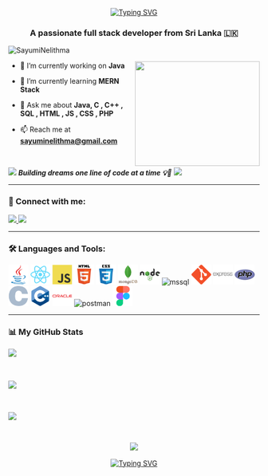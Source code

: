 <p align="center">
  <a href="https://github.com/SayumiNelithma">
    <img src="https://readme-typing-svg.demolab.com?font=Fira+Code&duration=6000&pause=1000&color=2AA889&center=true&vCenter=true&width=435&lines=Hi+There%2C+I'm+Sayumi+Nugaliyadde%F0%9F%91%8B" alt="Typing SVG" />
  </a>
</p>

<h3 align="center">A passionate full stack developer from Sri Lanka 🇱🇰</h3>

<p align="left">
  <img src="https://komarev.com/ghpvc/?username=SayumiNelithma&label=Profile%20views&color=0e75b6&style=flat" alt="SayumiNelithma" />
</p>

<img align="right" src="http://cdn.lowgif.com/small/9cb12f51dffbaaa6-character-typing-by-vincent-mokuenko-dribbble.gif" width="250" height="210">

- 🔭 I’m currently working on **Java**

- 🌱 I’m currently learning **MERN Stack**

- 💬 Ask me about **Java, C , C++ , SQL , HTML , JS , CSS , PHP**

- 📫 Reach me at **sayuminelithma@gmail.com**

</br>

<img src="https://media.giphy.com/media/qgQUggAC3Pfv687qPC/giphy.gif" width="50" /> <b><i>Building dreams one line of code at a time 💡🚀</i></b> <img src="https://media.giphy.com/media/26tn33aiTi1jkl6H6/giphy.gif" width="50" />


---

<h3 align="left">🔗 Connect with me:</h3>
<p align="left">
  <a href="mailto:sayuminelithma@gmail.com" target="_blank">
    <img src="https://img.icons8.com/bubbles/100/000000/gmail-new.png" width="40" />
  </a>
  <a href="https://https://www.linkedin.com/in/sayumi-nugaliyadde-655584315/" target="_blank">
    <img src="https://img.icons8.com/color/48/000000/linkedin.png" width="40"/>
  </a>
</p>

---

<h3 align="left">🛠️ Languages and Tools:</h3>
<p align="left">
  <p align="left">
  <img src="https://raw.githubusercontent.com/devicons/devicon/master/icons/java/java-original.svg" alt="java" width="40" height="40"/>
  <img src="https://raw.githubusercontent.com/devicons/devicon/master/icons/react/react-original.svg" alt="react" width="40" height="40"/>
  <img src="https://raw.githubusercontent.com/devicons/devicon/master/icons/javascript/javascript-original.svg" alt="js" width="40" height="40"/>
  <img src="https://raw.githubusercontent.com/devicons/devicon/master/icons/html5/html5-original-wordmark.svg" alt="html" width="40" height="40"/>
  <img src="https://raw.githubusercontent.com/devicons/devicon/master/icons/css3/css3-original-wordmark.svg" alt="css" width="40" height="40"/>
  <img src="https://raw.githubusercontent.com/devicons/devicon/master/icons/mongodb/mongodb-original-wordmark.svg" alt="mongodb" width="40" height="40"/>
  <img src="https://raw.githubusercontent.com/devicons/devicon/master/icons/nodejs/nodejs-original-wordmark.svg" alt="nodejs" width="40" height="40"/>
  <img src="https://www.svgrepo.com/show/303229/microsoft-sql-server-logo.svg" alt="mssql" width="40" height="40"/>
  <img src="https://raw.githubusercontent.com/devicons/devicon/master/icons/git/git-original.svg" alt="git" width="40" height="40"/>
  <img src="https://raw.githubusercontent.com/devicons/devicon/master/icons/express/express-original-wordmark.svg" alt="express" width="40" height="40"/>
  <img src="https://raw.githubusercontent.com/devicons/devicon/master/icons/php/php-original.svg" alt="php" width="40" height="40"/>
  <img src="https://raw.githubusercontent.com/devicons/devicon/master/icons/c/c-original.svg" alt="c" width="40" height="40"/>
  <img src="https://raw.githubusercontent.com/devicons/devicon/master/icons/cplusplus/cplusplus-original.svg" alt="cplusplus" width="40" height="40"/>
  <img src="https://raw.githubusercontent.com/devicons/devicon/master/icons/oracle/oracle-original.svg" alt="oracle" width="40" height="40"/>
  <img src="https://www.vectorlogo.zone/logos/getpostman/getpostman-icon.svg" alt="postman" width="40" height="40"/>
  <img src="https://raw.githubusercontent.com/devicons/devicon/master/icons/figma/figma-original.svg" alt="figma" width="40" height="40"/>
</p>

</p>

---

<h3>📊 My GitHub Stats</h3>

<p>
  <img align="center" src="https://github-readme-stats.vercel.app/api/top-langs?username=SayumiNelithma&show_icons=true&locale=en&layout=compact&theme=dark&langs_count=10" />
</p>
</br>
<p>
  <img align="center" src="https://github-readme-stats.vercel.app/api?username=SayumiNelithma&show_icons=true&theme=dark&locale=en" />
</p>
</br>
<p>
  <img align="center" src="https://github-readme-streak-stats.herokuapp.com/?user=SayumiNelithma&theme=dark" />
</p>
</br>


<p align="center">
  <img src="https://quotes-github-readme.vercel.app/api?type=horizontal&theme=tokyonight&animation=grow_out_in&quoteCategory=programming">
</p>

<p align="center">
  <a href="https://github.com/SayumiNelithma">
    <img src="https://readme-typing-svg.demolab.com?font=Fira+Code&duration=6000&pause=1000&color=FF0000&center=true&vCenter=true&width=435&lines=Thank+you+for+visiting+my+profile!%F0%9F%8C%B9" alt="Typing SVG" />
  </a>
</p>




 

